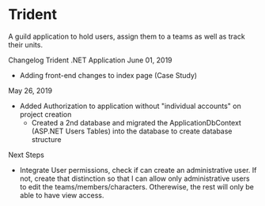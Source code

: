 # Trident
A guild application to hold users, assign them to a teams as well as track their units.

Changelog Trident .NET Application
June 01, 2019
- Adding front-end changes to index page (Case Study)

May 26, 2019
- Added Authorization to application without "individual accounts" on project creation
   - Created a 2nd database and migrated the ApplicationDbContext (ASP.NET Users Tables) into the database to create database structure

Next Steps
   - Integrate User permissions, check if can create an administrative user. If not, create that distinction so that I can allow only administrative users to edit the teams/members/characters. Otherewise, the rest will only be able to have view access. 
